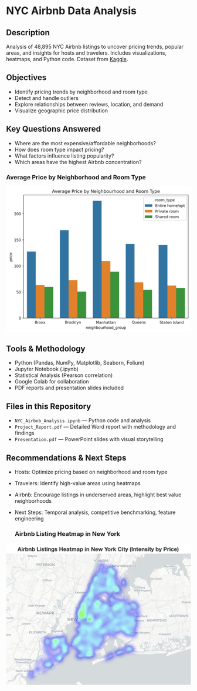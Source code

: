 # NYC Airbnb Data Analysis

## Description
Analysis of 48,895 NYC Airbnb listings to uncover pricing trends, popular areas, and insights for hosts and travelers. Includes visualizations, heatmaps, and Python code. Dataset from [Kaggle](https://www.kaggle.com/datasets/dgomonov/new-york-city-airbnb-open-data).

## Objectives
- Identify pricing trends by neighborhood and room type
- Detect and handle outliers
- Explore relationships between reviews, location, and demand
- Visualize geographic price distribution

## Key Questions Answered
- Where are the most expensive/affordable neighborhoods?
- How does room type impact pricing?
- What factors influence listing popularity?
- Which areas have the highest Airbnb concentration?
  
### Average Price by Neighborhood and Room Type
![Average Price by Neighborhood and Room Type](https://github.com/axelaranda98/NYC-Airbnb-Python-Analysis/blob/main/average_price_by_neighbourhood-2.png?raw=true)


## Tools & Methodology
- Python (Pandas, NumPy, Matplotlib, Seaborn, Folium)
- Jupyter Notebook (.ipynb)
- Statistical Analysis (Pearson correlation)
- Google Colab for collaboration
- PDF reports and presentation slides included

## Files in this Repository
- `NYC_Airbnb_Analysis.ipynb` — Python code and analysis
- `Project_Report.pdf` — Detailed Word report with methodology and findings
- `Presentation.pdf` — PowerPoint slides with visual storytelling

## Recommendations & Next Steps
- Hosts: Optimize pricing based on neighborhood and room type
- Travelers: Identify high-value areas using heatmaps
- Airbnb: Encourage listings in underserved areas, highlight best value neighborhoods
- Next Steps: Temporal analysis, competitive benchmarking, feature engineering

  ### Airbnb Listing Heatmap in New York
![Airbnb Listing Heatmap in New York](https://github.com/axelaranda98/NYC-Airbnb-Python-Analysis/blob/main/Captura%20de%20pantalla%202025-08-13%20a%20las%2016.23.10.png?raw=true)

